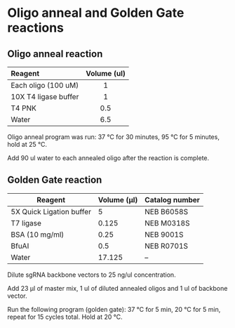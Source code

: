 # Oligo anneal and Golden Gate reactions

## Oligo anneal reaction

| Reagent              | Volume (ul) |  
| :------------------- | :---------: |  
| Each oligo (100 uM)  |      1      |  
| 10X T4 ligase buffer |      1      |  
| T4 PNK               |     0.5     |  
| Water                |     6.5     |  

Oligo anneal program was run: 37 °C for 30 minutes, 95 °C for 5 minutes, hold at 25 °C.

Add 90 ul water to each annealed oligo after the reaction is complete.  

## Golden Gate reaction

| **Reagent**              | **Volume (μl)** | **Catalog number** |  
| ------------------------ | --------------- | ------------------ |  
| 5X Quick Ligation buffer | 5               | NEB B6058S         |  
| T7 ligase                | 0.125           | NEB M0318S         |  
| BSA (10 mg/ml)           | 0.25            | NEB 9001S          |  
| BfuAI                    | 0.5             | NEB R0701S         |  
| Water                    | 17.125          | –                  |  

Dilute sgRNA backbone vectors to 25 ng/ul concentration.

Add 23 μl of master mix, 1 ul of diluted annealed oligos and 1 ul of backbone vector.

Run the following program (golden gate): 37 °C for 5 min, 20 °C for 5 min, repeat for 15 cycles total. Hold at 20 °C.